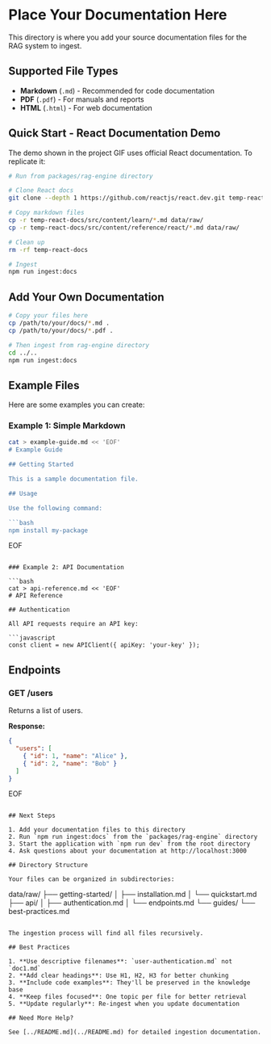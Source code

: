 # Place Your Documentation Here

This directory is where you add your source documentation files for the RAG system to ingest.

## Supported File Types

- **Markdown** (`.md`) - Recommended for code documentation
- **PDF** (`.pdf`) - For manuals and reports
- **HTML** (`.html`) - For web documentation

## Quick Start - React Documentation Demo

The demo shown in the project GIF uses official React documentation. To replicate it:

```bash
# Run from packages/rag-engine directory

# Clone React docs
git clone --depth 1 https://github.com/reactjs/react.dev.git temp-react-docs

# Copy markdown files
cp -r temp-react-docs/src/content/learn/*.md data/raw/
cp -r temp-react-docs/src/content/reference/react/*.md data/raw/

# Clean up
rm -rf temp-react-docs

# Ingest
npm run ingest:docs
```

## Add Your Own Documentation

```bash
# Copy your files here
cp /path/to/your/docs/*.md .
cp /path/to/your/docs/*.pdf .

# Then ingest from rag-engine directory
cd ../..
npm run ingest:docs
```

## Example Files

Here are some examples you can create:

### Example 1: Simple Markdown

```bash
cat > example-guide.md << 'EOF'
# Example Guide

## Getting Started

This is a sample documentation file.

## Usage

Use the following command:

```bash
npm install my-package
```
EOF
```

### Example 2: API Documentation

```bash
cat > api-reference.md << 'EOF'
# API Reference

## Authentication

All API requests require an API key:

```javascript
const client = new APIClient({ apiKey: 'your-key' });
```

## Endpoints

### GET /users

Returns a list of users.

**Response:**
```json
{
  "users": [
    { "id": 1, "name": "Alice" },
    { "id": 2, "name": "Bob" }
  ]
}
```
EOF
```

## Next Steps

1. Add your documentation files to this directory
2. Run `npm run ingest:docs` from the `packages/rag-engine` directory
3. Start the application with `npm run dev` from the root directory
4. Ask questions about your documentation at http://localhost:3000

## Directory Structure

Your files can be organized in subdirectories:

```
data/raw/
├── getting-started/
│   ├── installation.md
│   └── quickstart.md
├── api/
│   ├── authentication.md
│   └── endpoints.md
└── guides/
    └── best-practices.md
```

The ingestion process will find all files recursively.

## Best Practices

1. **Use descriptive filenames**: `user-authentication.md` not `doc1.md`
2. **Add clear headings**: Use H1, H2, H3 for better chunking
3. **Include code examples**: They'll be preserved in the knowledge base
4. **Keep files focused**: One topic per file for better retrieval
5. **Update regularly**: Re-ingest when you update documentation

## Need More Help?

See [../README.md](../README.md) for detailed ingestion documentation.
